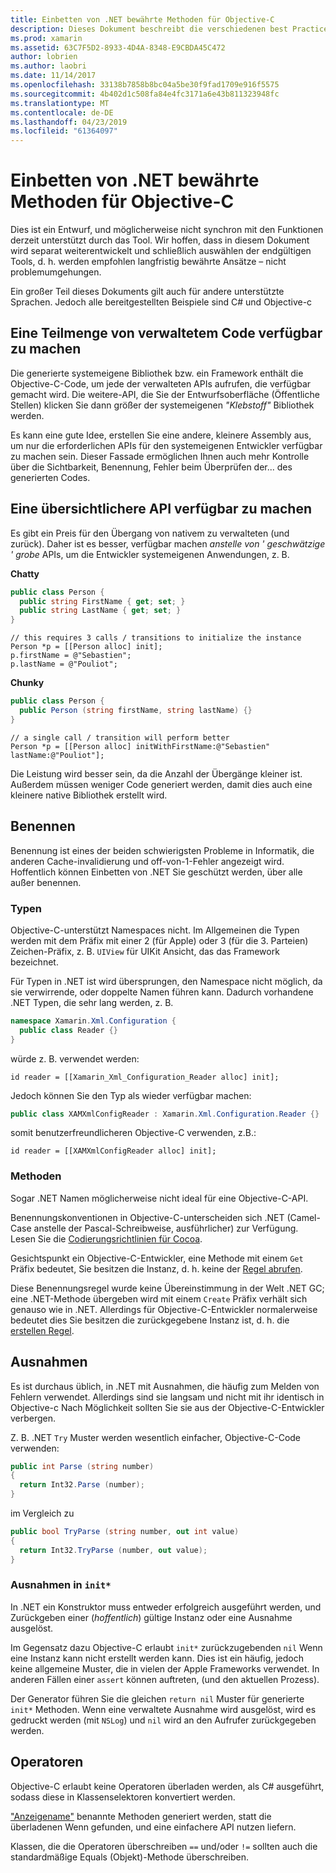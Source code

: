 ```yaml
---
title: Einbetten von .NET bewährte Methoden für Objective-C
description: Dieses Dokument beschreibt die verschiedenen best Practices für die Verwendung von Einbetten von .NET mit Objective-c Es wird erläutert, eine Teilmenge von verwaltetem Code verfügbar zu machen, eine übersichtlichere API verfügbar zu machen, benennen und mehr.
ms.prod: xamarin
ms.assetid: 63C7F5D2-8933-4D4A-8348-E9CBDA45C472
author: lobrien
ms.author: laobri
ms.date: 11/14/2017
ms.openlocfilehash: 33138b7858b8bc04a5be30f9fad1709e916f5575
ms.sourcegitcommit: 4b402d1c508fa84e4fc3171a6e43b811323948fc
ms.translationtype: MT
ms.contentlocale: de-DE
ms.lasthandoff: 04/23/2019
ms.locfileid: "61364097"
---
```

# <a name="net-embedding-best-practices-for-objective-c"></a>Einbetten von .NET bewährte Methoden für Objective-C

Dies ist ein Entwurf, und möglicherweise nicht synchron mit den Funktionen derzeit unterstützt durch das Tool. Wir hoffen, dass in diesem Dokument wird separat weiterentwickelt und schließlich auswählen der endgültigen Tools, d. h. werden empfohlen langfristig bewährte Ansätze – nicht problemumgehungen.

Ein großer Teil dieses Dokuments gilt auch für andere unterstützte Sprachen. Jedoch alle bereitgestellten Beispiele sind C# und Objective-c

## <a name="exposing-a-subset-of-the-managed-code"></a>Eine Teilmenge von verwaltetem Code verfügbar zu machen

Die generierte systemeigene Bibliothek bzw. ein Framework enthält die Objective-C-Code, um jede der verwalteten APIs aufrufen, die verfügbar gemacht wird. Die weitere-API, die Sie der Entwurfsoberfläche (Öffentliche Stellen) klicken Sie dann größer der systemeigenen _"Klebstoff"_ Bibliothek werden.

Es kann eine gute Idee, erstellen Sie eine andere, kleinere Assembly aus, um nur die erforderlichen APIs für den systemeigenen Entwickler verfügbar zu machen sein. Dieser Fassade ermöglichen Ihnen auch mehr Kontrolle über die Sichtbarkeit, Benennung, Fehler beim Überprüfen der... des generierten Codes.

## <a name="exposing-a-chunkier-api"></a>Eine übersichtlichere API verfügbar zu machen

Es gibt ein Preis für den Übergang von nativem zu verwalteten (und zurück). Daher ist es besser, verfügbar machen _anstelle von ' geschwätzige ' grobe_ APIs, um die Entwickler systemeigenen Anwendungen, z. B.

**Chatty**

```csharp
public class Person {
  public string FirstName { get; set; }
  public string LastName { get; set; }
}
```

```objc
// this requires 3 calls / transitions to initialize the instance
Person *p = [[Person alloc] init];
p.firstName = @"Sebastien";
p.lastName = @"Pouliot";
```

**Chunky**

```csharp
public class Person {
  public Person (string firstName, string lastName) {}
}
```

```objc
// a single call / transition will perform better
Person *p = [[Person alloc] initWithFirstName:@"Sebastien" lastName:@"Pouliot"];
```

Die Leistung wird besser sein, da die Anzahl der Übergänge kleiner ist. Außerdem müssen weniger Code generiert werden, damit dies auch eine kleinere native Bibliothek erstellt wird.

## <a name="naming"></a>Benennen

Benennung ist eines der beiden schwierigsten Probleme in Informatik, die anderen Cache-invalidierung und off-von-1-Fehler angezeigt wird. Hoffentlich können Einbetten von .NET Sie geschützt werden, über alle außer benennen.

### <a name="types"></a>Typen

Objective-C-unterstützt Namespaces nicht. Im Allgemeinen die Typen werden mit dem Präfix mit einer 2 (für Apple) oder 3 (für die 3. Parteien) Zeichen-Präfix, z. B. `UIView` für UIKit Ansicht, das das Framework bezeichnet.

Für Typen in .NET ist wird übersprungen, den Namespace nicht möglich, da sie verwirrende, oder doppelte Namen führen kann. Dadurch vorhandene .NET Typen, die sehr lang werden, z. B.

```csharp
namespace Xamarin.Xml.Configuration {
  public class Reader {}
}
```

würde z. B. verwendet werden:

```objc
id reader = [[Xamarin_Xml_Configuration_Reader alloc] init];
```

Jedoch können Sie den Typ als wieder verfügbar machen:

```csharp
public class XAMXmlConfigReader : Xamarin.Xml.Configuration.Reader {}
```

somit benutzerfreundlicheren Objective-C verwenden, z.B.:

```objc
id reader = [[XAMXmlConfigReader alloc] init];
```

### <a name="methods"></a>Methoden

Sogar .NET Namen möglicherweise nicht ideal für eine Objective-C-API.

Benennungskonventionen in Objective-C-unterscheiden sich .NET (Camel-Case anstelle der Pascal-Schreibweise, ausführlicher) zur Verfügung.
Lesen Sie die [Codierungsrichtlinien für Cocoa](https://developer.apple.com/library/content/documentation/Cocoa/Conceptual/CodingGuidelines/Articles/NamingMethods.html#//apple_ref/doc/uid/20001282-BCIGIJJF).

Gesichtspunkt ein Objective-C-Entwickler, eine Methode mit einem `Get` Präfix bedeutet, Sie besitzen die Instanz, d. h. keine der [Regel abrufen](https://developer.apple.com/library/content/documentation/CoreFoundation/Conceptual/CFMemoryMgmt/Concepts/Ownership.html#//apple_ref/doc/uid/20001148-SW1).

Diese Benennungsregel wurde keine Übereinstimmung in der Welt .NET GC; eine .NET-Methode übergeben wird mit einem `Create` Präfix verhält sich genauso wie in .NET. Allerdings für Objective-C-Entwickler normalerweise bedeutet dies Sie besitzen die zurückgegebene Instanz ist, d. h. die [erstellen Regel](https://developer.apple.com/library/content/documentation/CoreFoundation/Conceptual/CFMemoryMgmt/Concepts/Ownership.html#//apple_ref/doc/uid/20001148-103029).

## <a name="exceptions"></a>Ausnahmen

Es ist durchaus üblich, in .NET mit Ausnahmen, die häufig zum Melden von Fehlern verwendet. Allerdings sind sie langsam und nicht mit ihr identisch in Objective-c Nach Möglichkeit sollten Sie sie aus der Objective-C-Entwickler verbergen.

Z. B. .NET `Try` Muster werden wesentlich einfacher, Objective-C-Code verwenden:

```csharp
public int Parse (string number)
{
  return Int32.Parse (number);
}
```

im Vergleich zu

```csharp
public bool TryParse (string number, out int value)
{
  return Int32.TryParse (number, out value);
}
```

### <a name="exceptions-inside-init"></a>Ausnahmen in `init*`

In .NET ein Konstruktor muss entweder erfolgreich ausgeführt werden, und Zurückgeben einer (_hoffentlich_) gültige Instanz oder eine Ausnahme ausgelöst.

Im Gegensatz dazu Objective-C erlaubt `init*` zurückzugebenden `nil` Wenn eine Instanz kann nicht erstellt werden kann. Dies ist ein häufig, jedoch keine allgemeine Muster, die in vielen der Apple Frameworks verwendet. In anderen Fällen einer `assert` können auftreten, (und den aktuellen Prozess).

Der Generator führen Sie die gleichen `return nil` Muster für generierte `init*` Methoden. Wenn eine verwaltete Ausnahme wird ausgelöst, wird es gedruckt werden (mit `NSLog`) und `nil` wird an den Aufrufer zurückgegeben werden.

## <a name="operators"></a>Operatoren

Objective-C erlaubt keine Operatoren überladen werden, als C# ausgeführt, sodass diese in Klassenselektoren konvertiert werden.

["Anzeigename"](https://docs.microsoft.com/dotnet/standard/design-guidelines/operator-overloads) benannte Methoden generiert werden, statt die überladenen Wenn gefunden, und eine einfachere API nutzen liefern.

Klassen, die die Operatoren überschreiben `==` und/oder `!=` sollten auch die standardmäßige Equals (Objekt)-Methode überschreiben.
